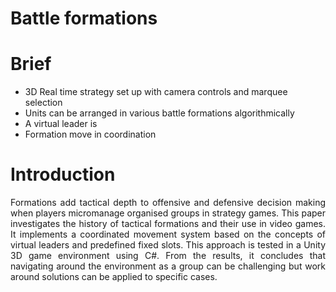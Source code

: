 # Battle formations

# Brief
<p align="Justify">

* 3D Real time strategy set up with camera controls and marquee selection
* Units can be arranged in various battle formations algorithmically
* A virtual leader is 
* Formation move in coordination
</p>

# Introduction
<p align="Justify">
Formations add tactical depth to offensive and defensive decision making when players micromanage organised groups in strategy games. This paper investigates the history of tactical formations and their use in video games. It implements a coordinated movement system based on the concepts of virtual leaders and predefined fixed slots. This approach is tested in a Unity 3D game environment using C#. From the results, it concludes that navigating around the environment as a group can be challenging but work around solutions can be applied to specific cases.
</p>
